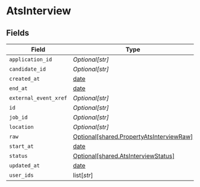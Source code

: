 # AtsInterview


## Fields

| Field                                                                                          | Type                                                                                           | Required                                                                                       | Description                                                                                    |
| ---------------------------------------------------------------------------------------------- | ---------------------------------------------------------------------------------------------- | ---------------------------------------------------------------------------------------------- | ---------------------------------------------------------------------------------------------- |
| `application_id`                                                                               | *Optional[str]*                                                                                | :heavy_minus_sign:                                                                             | N/A                                                                                            |
| `candidate_id`                                                                                 | *Optional[str]*                                                                                | :heavy_minus_sign:                                                                             | N/A                                                                                            |
| `created_at`                                                                                   | [date](https://docs.python.org/3/library/datetime.html#date-objects)                           | :heavy_minus_sign:                                                                             | N/A                                                                                            |
| `end_at`                                                                                       | [date](https://docs.python.org/3/library/datetime.html#date-objects)                           | :heavy_minus_sign:                                                                             | N/A                                                                                            |
| `external_event_xref`                                                                          | *Optional[str]*                                                                                | :heavy_minus_sign:                                                                             | N/A                                                                                            |
| `id`                                                                                           | *Optional[str]*                                                                                | :heavy_minus_sign:                                                                             | N/A                                                                                            |
| `job_id`                                                                                       | *Optional[str]*                                                                                | :heavy_minus_sign:                                                                             | N/A                                                                                            |
| `location`                                                                                     | *Optional[str]*                                                                                | :heavy_minus_sign:                                                                             | N/A                                                                                            |
| `raw`                                                                                          | [Optional[shared.PropertyAtsInterviewRaw]](undefined/models/shared/propertyatsinterviewraw.md) | :heavy_minus_sign:                                                                             | N/A                                                                                            |
| `start_at`                                                                                     | [date](https://docs.python.org/3/library/datetime.html#date-objects)                           | :heavy_minus_sign:                                                                             | N/A                                                                                            |
| `status`                                                                                       | [Optional[shared.AtsInterviewStatus]](undefined/models/shared/atsinterviewstatus.md)           | :heavy_minus_sign:                                                                             | N/A                                                                                            |
| `updated_at`                                                                                   | [date](https://docs.python.org/3/library/datetime.html#date-objects)                           | :heavy_minus_sign:                                                                             | N/A                                                                                            |
| `user_ids`                                                                                     | list[*str*]                                                                                    | :heavy_minus_sign:                                                                             | N/A                                                                                            |